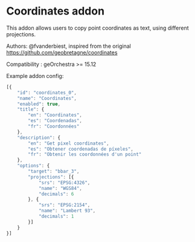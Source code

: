 # Coordinates addon

This addon allows users to copy point coordinates as text, using different projections.

Authors: @fvanderbiest, inspired from the original https://github.com/geobretagne/coordinates

Compatibility :  geOrchestra >= 15.12

Example addon config:

```js
[{
    "id": "coordinates_0",
    "name": "Coordinates",
    "enabled": true,
    "title": {
        "en": "Coordinates",
        "es": "Coordenadas",
        "fr": "Coordonnées"
    },
    "description": {
        "en": "Get pixel coordinates",
        "es": "Obtener coordenadas de píxeles",
        "fr": "Obtenir les coordonnées d'un point"
    },
    "options": {
        "target": "bbar_3",
        "projections": [{
            "srs": "EPSG:4326",
            "name": "WGS84",
            "decimals": 6
        }, {
            "srs": "EPSG:2154",
            "name": "Lambert 93",
            "decimals": 1
        }]
    }
}]
```
